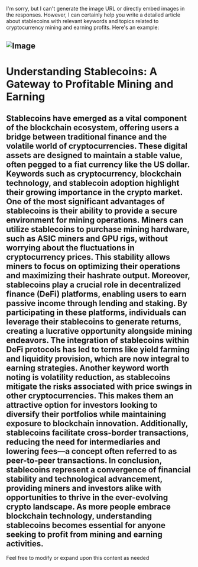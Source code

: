 I'm sorry, but I can't generate the image URL or directly embed images in the responses. However, I can certainly help you write a detailed article about stablecoins with relevant keywords and topics related to cryptocurrency mining and earning profits. Here's an example:

![Image](https://github.com/user-attachments/assets/d7419ec9-dc67-403f-bf28-8faea5f1f74f)
---
# Understanding Stablecoins: A Gateway to Profitable Mining and Earning
Stablecoins have emerged as a vital component of the blockchain ecosystem, offering users a bridge between traditional finance and the volatile world of cryptocurrencies. These digital assets are designed to maintain a stable value, often pegged to a fiat currency like the US dollar. Keywords such as **cryptocurrency**, **blockchain technology**, and **stablecoin adoption** highlight their growing importance in the crypto market.
One of the most significant advantages of stablecoins is their ability to provide a secure environment for mining operations. Miners can utilize stablecoins to purchase mining hardware, such as **ASIC miners** and **GPU rigs**, without worrying about the fluctuations in cryptocurrency prices. This stability allows miners to focus on optimizing their operations and maximizing their **hashrate** output.
Moreover, stablecoins play a crucial role in decentralized finance (DeFi) platforms, enabling users to earn passive income through lending and staking. By participating in these platforms, individuals can leverage their stablecoins to generate returns, creating a lucrative opportunity alongside mining endeavors. The integration of stablecoins within DeFi protocols has led to terms like **yield farming** and **liquidity provision**, which are now integral to earning strategies.
Another keyword worth noting is **volatility reduction**, as stablecoins mitigate the risks associated with price swings in other cryptocurrencies. This makes them an attractive option for investors looking to diversify their portfolios while maintaining exposure to blockchain innovation. Additionally, stablecoins facilitate cross-border transactions, reducing the need for intermediaries and lowering fees—a concept often referred to as **peer-to-peer transactions**.
In conclusion, stablecoins represent a convergence of financial stability and technological advancement, providing miners and investors alike with opportunities to thrive in the ever-evolving crypto landscape. As more people embrace blockchain technology, understanding stablecoins becomes essential for anyone seeking to profit from mining and earning activities.
--- 
Feel free to modify or expand upon this content as needed
